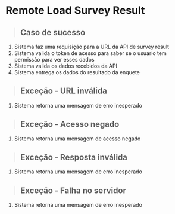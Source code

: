 # Remote Load Survey Result

> ## Caso de sucesso
1.  Sistema faz uma requisição para a URL da API de survey result
2.  Sistema valida o token de acesso para saber se o usuário tem permissão para ver esses dados
3.  Sistema valida os dados recebidos da API
4.  Sistema entrega os dados do resultado da enquete

> ## Exceção - URL inválida
1.  Sistema retorna uma mensagem de erro inesperado

> ## Exceção - Acesso negado
1.  Sistema retorna uma mensagem de acesso negado

> ## Exceção - Resposta inválida
1.  Sistema retorna uma mensagem de erro inesperado

> ## Exceção - Falha no servidor
1.  Sistema retorna uma mensagem de erro inesperado